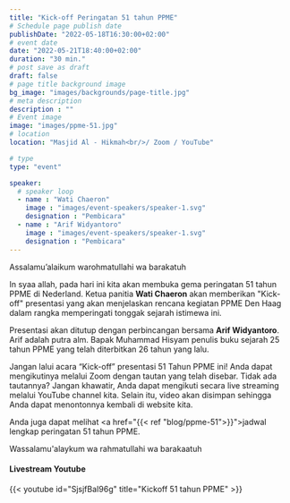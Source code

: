 ```yaml
---
title: "Kick-off Peringatan 51 tahun PPME"
# Schedule page publish date
publishDate: "2022-05-18T16:30:00+02:00"
# event date
date: "2022-05-21T18:40:00+02:00"
duration: "30 min."
# post save as draft
draft: false
# page title background image
bg_image: "images/backgrounds/page-title.jpg"
# meta description
description : ""
# Event image
image: "images/ppme-51.jpg"
# location
location: "Masjid Al - Hikmah<br/>/ Zoom / YouTube"

# type
type: "event"

speaker:
  # speaker loop
  - name : "Wati Chaeron"
    image : "images/event-speakers/speaker-1.svg"
    designation : "Pembicara"
  - name : "Arif Widyantoro"
    image : "images/event-speakers/speaker-1.svg"
    designation : "Pembicara"
---
```


Assalamu’alaikum warohmatullahi wa barakatuh

In syaa allah, pada hari ini kita akan membuka gema peringatan 51 tahun PPME di Nederland. Ketua panitia **Wati Chaeron** akan memberikan "Kick-off" presentasi yang akan menjelaskan rencana kegiatan PPME Den Haag dalam rangka memperingati tonggak sejarah istimewa ini.

Presentasi akan ditutup dengan perbincangan bersama **Arif Widyantoro**. Arif adalah putra alm. Bapak Muhammad Hisyam penulis buku sejarah 25 tahun PPME yang telah diterbitkan 26 tahun yang lalu.

Jangan lalui acara “Kick-off” presentasi 51 Tahun PPME ini! Anda dapat mengikutinya melalui Zoom dengan tautan yang telah disebar. Tidak ada tautannya? Jangan khawatir, Anda dapat mengikuti secara live streaming melalui YouTube channel kita. Selain itu, video akan disimpan sehingga Anda dapat menontonnya kembali di website kita.

Anda juga dapat melihat  <a href="{{< ref "blog/ppme-51">}}">jadwal lengkap peringatan 51 tahun PPME</a>.

Wassalamu'alaykum wa rahmatullahi wa barakaatuh


#### Livestream Youtube

{{< youtube id="SjsjfBaI96g" title="Kickoff 51 tahun PPME" >}}
